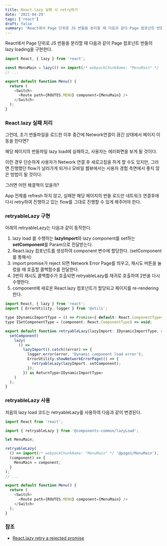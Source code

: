 ```yaml
---
title: React.lazy 실패 시 retry하기
date: '2021-04-29'
tags: ['react']
draft: false
summary: 'React에서 Page 단위로 JS 번들을 분리할 때 다음과 같이 Page 컴포넌트 번들의 lazy loading을 구현한다.'
---
```


React에서 Page 단위로 JS 번들을 분리할 때 다음과 같이 Page 컴포넌트 번들의 lazy loading을 구현한다.

```js
import React, { lazy } from 'react';

const MenuMain = lazy(() => import(/* webpackChunkName: "MenuMain" */ '@pages/MenuMain')
// ...

export default function Menu() {
  return (
    <Switch>
      <Route path={ROUTES.MENU} component={MenuMain} />
    </Switch>
  );
}
```

### React.lazy 실패 처리

그런데, 초기 번들파일을 로드한 이후 중간에 Network연결이 끊긴 상태에서 페이지 이동을 한다면?

해당 페이지의 번들파일 lazy load에 실패하고, 사용자는 에러화면을 보게 될 것이다.

이런 경우 단순하게 사용자가 Network 연결 후 새로고침을 하게 할 수도 있지만, 그러면 진행했던 flow가 날라가게 되거나 모바일 웹뷰에서는 사용자 경험 측면에서 좋지 않은 방법이 될 것이다.

그러면 어떤 해결책이 있을까?

App 전체를 refresh 하지 않고, 실패한 해당 페이지의 번들 로드만 네트워크 연결후에 다시 retry하여 진행하고 있는 flow를 그대로 진행할 수 있게 해주어야 한다.

### retryableLazy 구현

아래의 retryableLazy는 다음과 같이 동작한다.

1.  lazy load 를 수행하는 **lazyImport**와 lazy component를 set하는 **setComponent**를 Param으로 전달받는다.
2.  React.lazy 컴포넌트를 생성하여 component 변수에 할당한다. (setComponent를 통해서)
3.  import promise가 reject 되면 Network Error Page를 띄우고, 재시도 버튼을 눌렀을 때 호출할 콜백함수를 전달한다.
4.  3번의 재시도 콜백함수가 호출되면 retryableLazy를 재귀로 호출하여 2번을 다시 수행한다.
5.  component에 새로운 React.lazy 컴포넌트가 할당되고 페이지를 re-rendering한다.

```js
import React, { lazy } from 'react';
import { ErrorUtility, logger } from '@utils';

type IDynamicImportType = () => Promise<{ default: React.ComponentType<any> }>;
type ISetComponentType = (component: React.ComponentType) => void;

export default function retryableLazy(lazyImport: IDynamicImportType, setComponent: ISetComponentType) {
  setComponent(
    lazy(
      () =>
        lazyImport().catch((error) => {
          logger.error(error, 'Dynamic component load error');
          ErrorUtility.showNetworkErrorPage(() => {
            retryableLazy(lazyImport, setComponent);
          });
        }) as ReturnType<IDynamicImportType>
    )
  );
}
```

### retryableLazy 사용

처음의 lazy load 코드는 retryableLazy를 사용하여 다음과 같이 변경된다.

```js
import React from 'react';

import { retryableLazy } from '@components-common/lazyLoad';

let MenuMain;

retryableLazy(
  () => import(/* webpackChunkName: "MenuMain" */ '@pages/MenuMain'),
  (component) => {
    MenuMain = component;
  }
);
// ...

export default function Menu() {
  return (
    <Switch>
      <Route path={ROUTES.MENU} component={MenuMain} />
    </Switch>
  );
}
```

### 참조

- [React.lazy retry a rejected promise](https://github.com/facebook/react/issues/14254#issuecomment-441717770)
